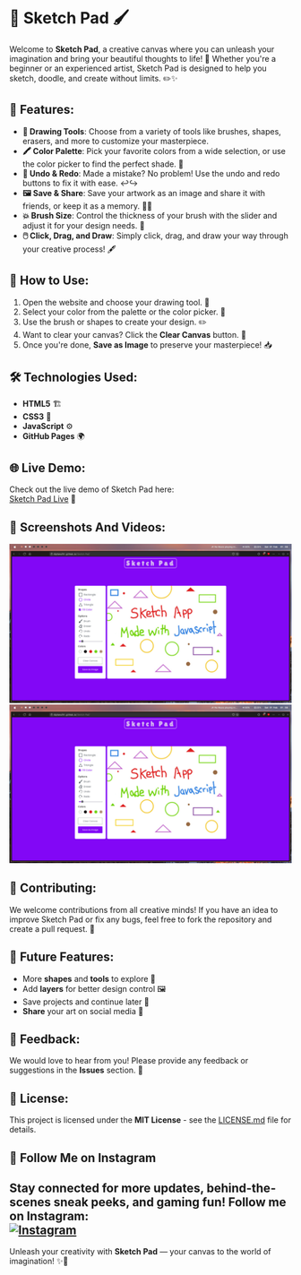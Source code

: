 # 🎨 **Sketch Pad** 🖌️

Welcome to **Sketch Pad**, a creative canvas where you can unleash your imagination and bring your beautiful thoughts to life! 🎉 Whether you're a beginner or an experienced artist, Sketch Pad is designed to help you sketch, doodle, and create without limits. ✏️✨

## 🌟 Features:

- **🎨 Drawing Tools**: Choose from a variety of tools like brushes, shapes, erasers, and more to customize your masterpiece.
- **🖍️ Color Palette**: Pick your favorite colors from a wide selection, or use the color picker to find the perfect shade. 🌈
- **🔄 Undo & Redo**: Made a mistake? No problem! Use the undo and redo buttons to fix it with ease. ↩️↪️
- **🖼️ Save & Share**: Save your artwork as an image and share it with friends, or keep it as a memory. 💾📸
- **💥 Brush Size**: Control the thickness of your brush with the slider and adjust it for your design needs. 🎯
- **🖱️ Click, Drag, and Draw**: Simply click, drag, and draw your way through your creative process! 🖋️

## 🚀 How to Use:

1. Open the website and choose your drawing tool. 🎨
2. Select your color from the palette or the color picker. 🌈
3. Use the brush or shapes to create your design. ✏️
4. Want to clear your canvas? Click the **Clear Canvas** button. 🧹
5. Once you're done, **Save as Image** to preserve your masterpiece! 📥

## 🛠️ Technologies Used:

- **HTML5** 🏗️
- **CSS3** 🎨
- **JavaScript** ⚙️
- **GitHub Pages** 🌍

## 🌐 Live Demo:

Check out the live demo of Sketch Pad here:  
[Sketch Pad Live](https://Diptanu761.github.io/Sketch-Pad/) 🎉

## 📸 Screenshots And Videos:

![Sketch Pad Screenshot](icons/screenshot01.png)
[![Sketch Pad Video](icons/screenshot01.png)](https://drive.google.com/file/d/1NO9KuaaMzBMbu5ToE0Ga8mb4n_eynHI1/view?usp=sharing)

## 🤝 Contributing:

We welcome contributions from all creative minds! If you have an idea to improve Sketch Pad or fix any bugs, feel free to fork the repository and create a pull request. 🔄

## 📌 Future Features:

- More **shapes** and **tools** to explore 🎨
- Add **layers** for better design control 🖼️
- Save projects and continue later 🔄
- **Share** your art on social media 📱

## 💬 Feedback:

We would love to hear from you! Please provide any feedback or suggestions in the **Issues** section. 🚀

## 📝 License:

This project is licensed under the **MIT License** - see the [LICENSE.md](LICENSE.md) file for details.

## 📲 **Follow Me on Instagram**  

Stay connected for more updates, behind-the-scenes sneak peeks, and gaming fun! Follow me on Instagram:   
[![Instagram](https://img.shields.io/badge/Instagram-iamdev7601-%23E4405F?logo=instagram&logoColor=white)](https://www.instagram.com/iamdev7601) 
---

Unleash your creativity with **Sketch Pad** — your canvas to the world of imagination! ✨🎉
